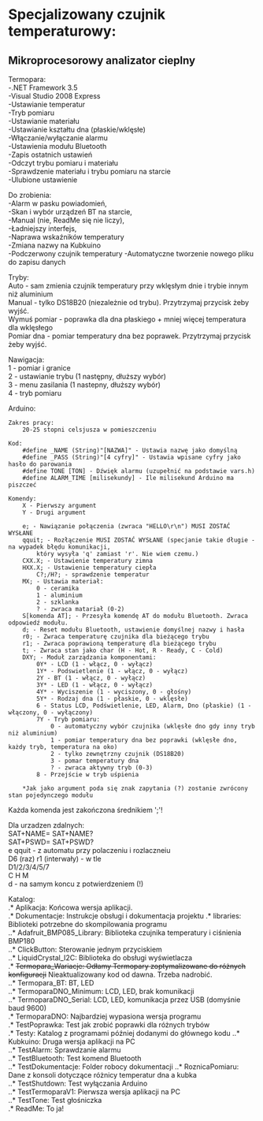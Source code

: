# Specjalizowany czujnik temperaturowy:
## Mikroprocesorowy analizator cieplny

Termopara:  
	-.NET Framework 3.5  
	-Visual Studio 2008 Express  
	-Ustawianie temperatur  
	-Tryb pomiaru  
	-Ustawianie materiału  
	-Ustawianie kształtu dna (płaskie/wklęsłe)  
	-Włączanie/wyłączanie alarmu  
	-Ustawienia modułu Bluetooth  
	-Zapis ostatnich ustawień  
	-Odczyt trybu pomiaru i materiału  
	-Sprawdzenie materiału i trybu pomiaru na starcie  
	-Ulubione ustawienie  
  
Do zrobienia:  
	-Alarm w pasku powiadomień,  
	-Skan i wybór urządzeń BT na starcie,  
	-Manual (nie, ReadMe się nie liczy),  
	-Ładniejszy interfejs,  
	-Naprawa wskaźników temperatury  
	-Zmiana nazwy na Kubkuino  
	-Podczerwony czujnik temperatury
	-Automatyczne tworzenie nowego pliku do zapisu danych
  
Tryby:  
	Auto - sam zmienia czujnik temperatury przy wklęsłym dnie i trybie innym niż aluminium  
	Manual - tylko DS18B20 (niezależnie od trybu). Przytrzymaj przycisk żeby wyjść.  
	Wymuś pomiar - poprawka dla dna płaskiego + mniej więcej temperatura dla wklęsłego  
	Pomiar dna - pomiar temperatury dna bez poprawek. Przytrzymaj przycisk żeby wyjść.  
  
Nawigacja:  
	1 - pomiar i granice  
	2 - ustawianie trybu (1 następny, dłuższy wybór)  
	3 - menu zasilania (1 nastepny, dłuższy wybór)  
	4 - tryb pomiaru  
  
Arduino:  
  
	Zakres pracy:
		20-25 stopni celsjusza w pomieszczeniu  
  
	Kod:  
		#define _NAME (String)"[NAZWA]" - Ustawia nazwę jako domyślną  
		#define _PASS (String)"[4 cyfry]" - Ustawia wpisane cyfry jako hasło do parowania  
		#define TONE [TON] - Dźwięk alarmu (uzupełnić na podstawie vars.h)  
		#define ALARM_TIME [milisekundy] - Ile milisekund Arduino ma piszczeć  
  
	Komendy:  
		X - Pierwszy argument  
		Y - Drugi argument  
  
		e; - Nawiązanie połączenia (zwraca "HELLO\r\n") MUSI ZOSTAĆ WYSŁANE  
		qquit; - Rozłączenie MUSI ZOSTAĆ WYSŁANE (specjanie takie długie - na wypadek błędu komunikacji,  
			który wysyła 'q' zamiast 'r'. Nie wiem czemu.)  
		CXX.X; - Ustawienie temperatury zimna  
		HXX.X; - Ustawienie temperatury ciepła  
			C?;/H?; - sprawdzenie temperatur  
		MX; - Ustawia materiał:  
			0 - ceramika  
			1 - aluminium  
			2 - szklanka  
			? - zwraca matariał (0-2)  
		S[komenda AT]; - Przesyła komendę AT do modułu Bluetooth. Zwraca odpowiedź modułu.  
		d; - Reset modułu Bluetooth, ustawienie domyślnej nazwy i hasła  
		r0; - Zwraca temperaturę czujnika dla bieżącego trybu  
		r1; - Zwraca poprawioną temperaturę dla bieżącego trybu  
		t; - Zwraca stan jako char (H - Hot, R - Ready, C - Cold)  
		DXY; - Moduł zarządzania komponentami:  
			0Y* - LCD (1 - włącz, 0 - wyłącz)  
			1Y* - Podswietlenie (1 - włącz, 0 - wyłącz)  
			2Y - BT (1 - włącz, 0 - wyłącz)  
			3Y* - LED (1 - włącz, 0 - wyłącz)  
			4Y* - Wyciszenie (1 - wyciszony, 0 - głośny)  
			5Y* - Rodzaj dna (1 - płaskie, 0 - wklęsłe)  
			6 - Status LCD, Podświetlenie, LED, Alarm, Dno (płaskie) (1 - włączony, 0 - wyłączony)  
			7Y - Tryb pomiaru:  
				0 - automatyczny wybór czujnika (wklęsłe dno gdy inny tryb niż aluminium)  
				1 - pomiar temperatury dna bez poprawki (wklęsłe dno, każdy tryb, temperatura na oko)  
				2 - tylko zewnętrzny czujnik (DS18B20)  
				3 - pomar temperatury dna  
				? - zwraca aktywny tryb (0-3)  
			8 - Przejście w tryb uśpienia  
  
		*Jak jako argument poda się znak zapytania (?) zostanie zwrócony stan pojedynczego modułu  
  
Każda komenda jest zakończona średnikiem ';'!  
  
Dla urzadzen zdalnych:  
	SAT+NAME= SAT+NAME?  
	SAT+PSWD= SAT+PSWD?  
	e qquit - z automatu przy polaczeniu i rozlaczneiu  
	D6 (raz) r1 (interwały) - w tle  
	D1/2/3/4/5/7  
	C H M  
	d - na samym koncu z potwierdzeniem (!)  
	  
Katalog:  
	.* Aplikacja: Końcowa wersja aplikacji.  
	.* Dokumentacje: Instrukcje obsługi i dokumentacja projektu
	.* libraries: Biblioteki potrzebne do skompilowania programu  
		..* Adafruit_BMP085_Library: Biblioteka czujnika temperatury i ciśnienia BMP180  
		..* ClickButton: Sterowanie jednym przyciskiem  
		..* LiquidCrystal_I2C: Biblioteka do obsługi wyświetlacza  
	.* ~~Termopara_Wariacje: Odłamy Termopary zoptymalizowane do różnych konfiguracji~~
	Nieaktualizowany kod od dawna. Trzeba nadrobić.  
		..* Termopara_BT: BT, LED  
		..* TermoparaDNO_Minimum: LCD, LED, brak komunikacji  
		..* TermoparaDNO_Serial: LCD, LED, komunikacja przez USB (domyśnie baud 9600)  
	.* TermoparaDNO: Najbardziej wypasiona wersja programu  
	.* TestPoprawka: Test jak zrobić poprawki dla różnych trybów  
	.* Testy: Katalog z programami później dodanymi do głównego kodu 
		..* Kubkuino: Druga wersja aplikacji na PC   
		..* TestAlarm: Sprawdzanie alarmu  
		..* TestBluetooth: Test komend Bluetooth  
		..* TestDokumentacje: Folder robocy dokumentacji
		..* RoznicaPomiaru: Dane z konsoli dotyczące różnicy temperatur dna a kubka  
		..* TestShutdown: Test wyłączania Arduino  
		..* TestTermoparaV1: Pierwsza wersja aplikacji na PC  
		..* TestTone: Test głośniczka  
	.* ReadMe: To ja!